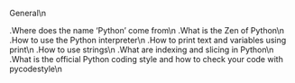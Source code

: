 General\n

.Where does the name ‘Python’ come from\n
.What is the Zen of Python\n
.How to use the Python interpreter\n
.How to print text and variables using print\n
.How to use strings\n
.What are indexing and slicing in Python\n
.What is the official Python coding style and how to check your code with pycodestyle\n
